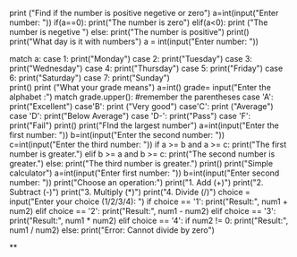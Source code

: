 print ("Find if the number is positive negetive or zero")
a=int(input("Enter number: "))
if(a==0): 
        print("The number is zero")
elif(a<0):
        print ("The number is negetive ")
else:
        print("The number is positive")
print()
print("What day is it with numbers")
a = int(input("Enter number: "))

match a:
    case 1:
        print("Monday")
    case 2:
        print("Tuesday")
    case 3:
        print("Wednesday")
    case 4:
        print("Thursday")
    case 5:
        print("Friday")
    case 6:
        print("Saturday")
    case 7:
        print("Sunday")   
print()
print ("What your grade means")
a=int()
grade= input("Enter the alphabet :")
match grade.upper(): #remember the parentheses
    case 'A':
        print("Excellent")
    case'B':
        print ("Very good")
    case'C':
        print ("Average")
    case 'D':
        print("Below Average")
    case 'D-':
        print("Pass")
    case 'F':
        print("Fail")
print()
print("FInd the largest number")
a=int(input("Enter the first number: "))
b=int(input("Enter the second number: "))
c=int(input("Enter the third number: "))
if a >= b and a >= c:
    print("The first number is greater.")
elif b >= a and b >= c:
    print("The second number is greater.")
else:
    print("The third number is greater.")
print()
print("Simple calculator")
a=int(input("Enter first number: "))
b=int(input("Enter second number: "))
print("Choose an operation:")
print("1. Add (+)")
print("2. Subtract (-)")
print("3. Multiply (*)")
print("4. Divide (/)")
choice = input("Enter your choice (1/2/3/4): ")
if choice == '1':
    print("Result:", num1 + num2)
elif choice == '2':
    print("Result:", num1 - num2)
elif choice == '3':
    print("Result:", num1 * num2)
elif choice == '4':
    if num2 != 0:
        print("Result:", num1 / num2)
else:
    print("Error: Cannot divide by zero")

**
